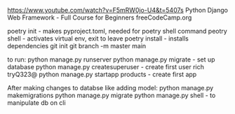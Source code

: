 https://www.youtube.com/watch?v=F5mRW0jo-U4&t=5407s
Python Django Web Framework - Full Course for Beginners
freeCodeCamp.org

poetry init - makes pyproject.toml, needed for poetry shell command
peotry shell - activates virtual env, exit to leave
poetry install - installs dependencies
git init
git branch -m master main

to run:
python manage.py runserver
python manage.py migrate - set up database
python manage.py createsuperuser - create first user rich tryQ323@
python manage.py startapp products - create first app

After making changes to databse like adding model:
python manage.py makemigrations
python manage.py migrate
python manage.py shell - to manipulate db on cli

